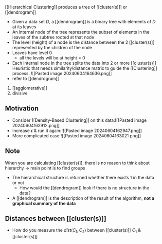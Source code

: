[[Hierarchical Clustering]] produces a tree of [[cluster(s)]] or [[dendrogram]]
- Given a data set $D$, a [[dendrogram]] is a binary tree with elements of $D$ at its leaves
- An internal node of the tree represents the subset of elements in the leaves of the subtree rooted at that node
- The level (height) of a node is the distance between the 2 [[cluster(s)]] represented by the children of the node
- Leaves have level 0
	- all the levels will be at height = 0
- Each internal node in the tree splits the data into 2 or more [[cluster(s)]]
Heuristic that needs similarity/distance matrix to guide the [[Clustering]] process.
![[Pasted image 20240604164636.png]]
- refer to [[dendrogram]]
1. [[agglomerative]]
2. divisive
## Motivation
- Consider [[Density-Based Clustering]] on this data:![[Pasted image 20240604162912.png]]
- Increase $\epsilon$ & run it again:![[Pasted image 20240604162947.png]]
- More complicated case:![[Pasted image 20240604163021.png]]
## Note
When you are calculating [[cluster(s)]], there is no reason to think about hierarchy $\rightarrow$ main point is to find groups
- The hierarchical structure is returned whether there exists 1 in the data or not
	- How would the [[dendrogram]] look if there is no structure in the data?
- A [[dendrogram]] is the description of the result of the algorithm, **not a graphical summary of the data**
## Distances between [[cluster(s)]]
- How do you measure the $dist(C_1,C_2)$ between [[cluster(s)]] $C_1$ & [[cluster(s)]] 